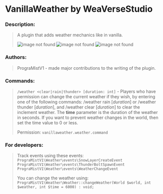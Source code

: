 # VanillaWeather by WeaVerseStudio
### Description:
> A plugin that adds weather mechanics like in vanilla.
> 
> <img src="https://github.com/WeaVerseStudio/VanillaWeather/blob/master/resources/image0.png?raw=true" alt="image not found">
> <img src="https://github.com/WeaVerseStudio/VanillaWeather/blob/master/resources/image1.png?raw=true" alt="image not found">
> <img src="https://github.com/WeaVerseStudio/VanillaWeather/blob/master/resources/image2.png?raw=true" alt="image not found">

### Authors:
> PrograMistV1 - made major contributions to the writing of the plugin.

### Commands:
> `/weather <clear|rain|thunder> [duration: int]` - Players who have permission can change the current weather if they wish, by entering one of the following commands: /weather rain [*duration*] or /weather thunder [*duration*], and /weather clear [*duration*] to clear the inclement weather. The **time** parameter is the duration of the weather in seconds.
If you want to prevent weather changes in the world, then set the time value to 0 or less.
> 
> Permission: `vanillaweather.weather.command`

### For developers:
> Track events using these events:
> `PrograMistV1\Weather\events\SnowLayerCreateEvent`
> `PrograMistV1\Weather\events\ThunderBoltSpawnEvent`
> `PrograMistV1\Weather\events\WeatherChangeEvent`
> 
> You can change the weather using:
> `PrograMistV1\Weather\Weather::changeWeather(World $world, int $weather, int $time = 6000) : void;`